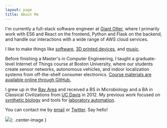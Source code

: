 ```yaml
---
layout: page
title: About Me
---
```


I'm currently a full-stack software engineer at [Giant Otter](https://giantotter.com), where I primarily work with ES6 and React on the frontend, Python and Flask on the backend, and handle our interactions with a wide range of AWS cloud services.

I like to make things like [software](https://github.com/Nesciosquid/), [3D printed devices](http://www.thingiverse.com/Nesciosquid/designs), and [music](https://soundcloud.com/kirrei/).

Before finishing a Master's in Computer Engineering, I taught a graduate-level Internet of Things course at Boston University, where our students create sensor networks, autonomous vehicles, and indoor localization systems from off-the-shelf consumer electronics. [Course materials are available online through GitHub.](https://github.com/Nesciosquid/EC544_demos)

I grew up in the [Bay Area](https://en.wikipedia.org/wiki/San_Francisco_Bay_Area) and received a BS in Microbiology and a BA in Classical Civilizations from [UC Davis](https://www.ucdavis.edu/) in 2012. My previous work focused on [synthetic biology](http://2011.igem.org/Team:UC_Davis) and tools for [laboratory automation](https://github.com/Nesciosquid/3DuF).

You can contact me by [email](mailto:aaron@heuckroth.com) or [Twitter](https://twitter.com/Nesciosquid). Say hello!

![](http://i.imgur.com/0QcxnNNl.jpg){: .center-image }
